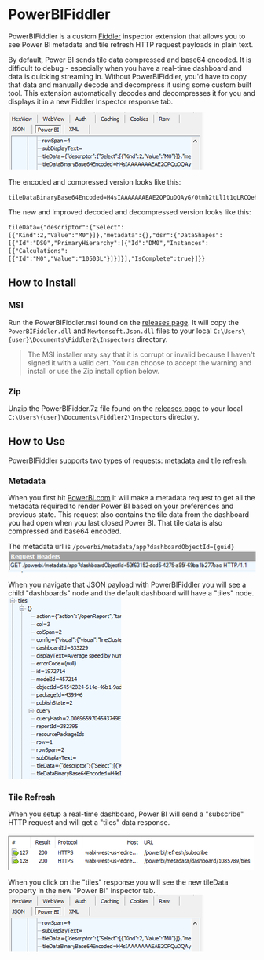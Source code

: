 # PowerBIFiddler
PowerBIFiddler is a custom [Fiddler](http://www.telerik.com/fiddler) inspector extension that allows you to see Power BI metadata and tile refresh HTTP request payloads in plain text.

By default, Power BI sends tile data compressed and base64 encoded. It is difficult to debug - especially when you have a real-time dashboard and data is quicking streaming in.  Without PowerBIFiddler, you'd have to copy that data and manually decode and decompress it using some custom built tool. This extension automatically decodes and decompresses it for you and displays it in a new Fiddler Inspector response tab.

![](/images/inspector.png)

The encoded and compressed version looks like this:
```
tileDataBinaryBase64Encoded=H4sIAAAAAAAEAE2OPQuDQAyG/0tmh2tLl1t1qLRCQehSOoS7gAfnKbk4iPjfG6UFyfR+POFdwFN2HEYZGOwCLUVyAva9wD0kD/ZcwAvjRGChMbB+1gJ6EvQoqH1VPu9gpUbb4Uh5h2tFoWoNFPDk0CPPt0CM7Lr5kDdbXqcsmNwPLDG6KaKEIR0+7cX/jpO5mstj26KnfC6HfowkmglPpO76BbPzFb3XAAAA
```

The new and improved decoded and decompressed version looks like this:

```
tileData={"descriptor":{"Select":[{"Kind":2,"Value":"M0"}]},"metadata":{},"dsr":{"DataShapes":[{"Id":"DS0","PrimaryHierarchy":[{"Id":"DM0","Instances":[{"Calculations":[{"Id":"M0","Value":"10503L"}]}]}],"IsComplete":true}]}}
```

## How to Install
### MSI
Run the PowerBIFiddler.msi found on the [releases page](https://github.com/jonbgallant/PowerBIFiddler/releases). It will copy the ```PowerBIFiddler.dll``` and ```Newtonsoft.Json.dll``` files to your local ```C:\Users\{user}\Documents\Fiddler2\Inspectors``` directory.

> The MSI installer may say that it is corrupt or invalid because I haven't signed it with a valid cert.  You can choose to accept the warning and install or use the Zip install option below.

### Zip
Unzip the PowerBIFidder.7z file found on the [releases page](https://github.com/jonbgallant/PowerBIFiddler/releases) to your local ```C:\Users\{user}\Documents\Fiddler2\Inspectors``` directory.

## How to Use
PowerBIFiddler supports two types of requests: metadata and tile refresh.

### Metadata
When you first hit [PowerBI.com](https://app.powerbi.com) it will make a metadata request to get all the metadata required to render Power BI based on your preferences and previous state. This request also contains the tile data from the dashboard you had open when you last closed Power BI. That tile data is also compressed and base64 encoded.

The metadata url is ```/powerbi/metadata/app?dashboardObjectId={guid}```
![](/images/metadata.png)

When you navigate that JSON payload with PowerBIFiddler you will see a child "dashboards" node and the default dashboard will have a "tiles" node.
![](/images/metadatatiles.png)

### Tile Refresh
When you setup a real-time dashboard, Power BI will send a "subscribe" HTTP request and will get a "tiles" data response.

![](/images/fiddlersessions.png)

When you click on the "tiles" response you will see the new tileData property in the new "Power BI" inspector tab.
![](/images/inspector.png)
